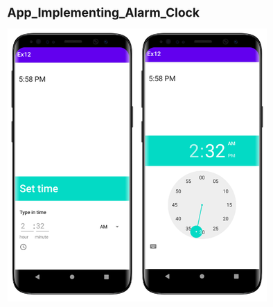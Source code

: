 # App_Implementing_Alarm_Clock

<div style = "display: flex">

<img src = "resources/1.png" alt="Image" width="300">

<img src = "resources/2.png" alt="Image" width="300">

</div>
